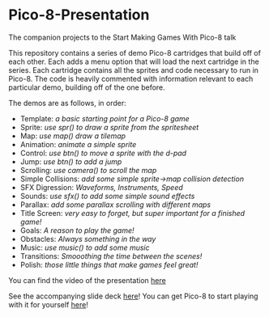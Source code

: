 # Pico-8-Presentation
The companion projects to the Start Making Games With Pico-8 talk

This repository contains a series of demo Pico-8 cartridges that build off of each other. Each adds a menu option that will load the next cartridge in the series. Each cartridge contains all the sprites and code necessary to run in Pico-8. The code is heavily commented with information relevant to each particular demo, building off of the one before.

The demos are as follows, in order:

- Template: _a basic starting point for a Pico-8 game_
- Sprite: _use spr() to draw a sprite from the spritesheet_
- Map: _use map() draw a tilemap_
- Animation: _animate a simple sprite_
- Control: _use btn() to move a sprite with the d-pad_
- Jump: _use btn() to add a jump_
- Scrolling: _use camera() to scroll the map_
- Simple Collisions: _add some simple sprite->map collision detection_
- SFX Digression: _Waveforms, Instruments, Speed_
- Sounds: _use sfx() to add some simple sound effects_
- Parallax: _add some parallax scrolling with different maps_
- Title Screen: _very easy to forget, but super important for a finished game!_
- Goals: _A reason to play the game!_
- Obstacles: _Always something in the way_
- Music: _use music() to add some music_
- Transitions: _Smooothing the time between the scenes!_
- Polish: _those little things that make games feel great!_

You can find the video of the presentation [here](https://www.youtube.com/watch?v=jiIdTJUchOs)

See the accompanying slide deck [here](https://docs.google.com/presentation/d/1Kt4XuO7sWqmcmwPT4L1VlO9KfxqMplTRwpioEk5UOMc/edit?usp=sharing)!
You can get Pico-8 to start playing with it for yourself [here](https://www.lexaloffle.com/pico-8.php)!
